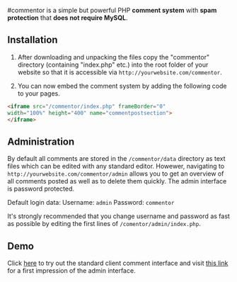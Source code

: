 #commentor
is a simple but powerful PHP **comment system** with **spam protection** that **does not require MySQL**.

## Installation
1. After downloading and unpacking the files copy the "commentor" directory (containing "index.php" etc.) into the root folder of your website so that it is accessible via `http://yourwebsite.com/commentor`.

2. You can now embed the comment system by adding the following code to your pages.
```html
<iframe src="/commentor/index.php" frameBorder="0"
width="100%" height="400" name="commentpostsection">
</iframe>
```

## Administration
By default all comments are stored in the `/commentor/data` directory as text files which can be edited with any standard editor.
Howewer, navigating to `http://yourwebsite.com/commentor/admin` allows you to get an overview of all comments posted as well as to delete them quickly.
The admin interface is password protected.

Default login data:
Username: `admin`
Password: `commentor`

It's strongly recommended that you change username and password as fast as possible by editing the first lines of `/comentor/admin/index.php`.

## Demo
Click [here](http://demo.julianibus.de/commentor/test.html "commentor client demo") to try out the standard client comment interface and visit [this link](http://demo.julianibus.de/commentor/admin "commentor admin demo") for a first impression of the admin interface.
